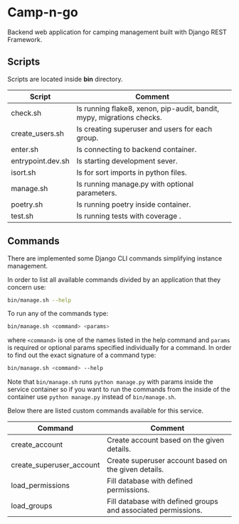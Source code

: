 # Camp-n-go
Backend web application for camping management built with Django REST Framework.

## Scripts
Scripts are located inside **bin** directory.

| Script                     | Comment                                                               |
|----------------------------|-----------------------------------------------------------------------|
| check.sh                   | Is running flake8, xenon, pip-audit, bandit, mypy, migrations checks. |
| create_users.sh            | Is creating superuser and users for each group.                       |
| enter.sh                   | Is connecting to backend container.                                   |
| entrypoint.dev.sh          | Is starting development sever.                                        |
| isort.sh                   | Is for sort imports in python files.                                  |
| manage.sh                  | Is running manage.py with optional parameters.                        |
| poetry.sh                  | Is running poetry inside container.                                   |
| test.sh                    | Is running tests with coverage .                                      |

## Commands
There are implemented some Django CLI commands simplifying instance management.

In order to list all available commands divided by an application that they concern use:
```bash
bin/manage.sh --help
```

To run any of the commands type:
```bash
bin/manage.sh <command> <params>
```
where `<command>` is one of the names listed in the help command and `params` is required or optional 
params specified individually for a command. In order to find out the exact signature of a command type:
```bash
bin/manage.sh <command> --help
```

Note that `bin/manage.sh` runs `python manage.py` with params inside the service container so if you 
want to run  the commands from the inside of the container use `python manage.py` instead of `bin/manage.sh`.

Below there are listed custom commands available for this service.

| Command                  | Comment                                                       |
|--------------------------|---------------------------------------------------------------|
| create_account           | Create account based on the given details.                    |
| create_superuser_account | Create superuser account based on the given details.          |
| load_permissions         | Fill database with defined permissions.                       |
| load_groups              | Fill database with defined groups and associated permissions. |
